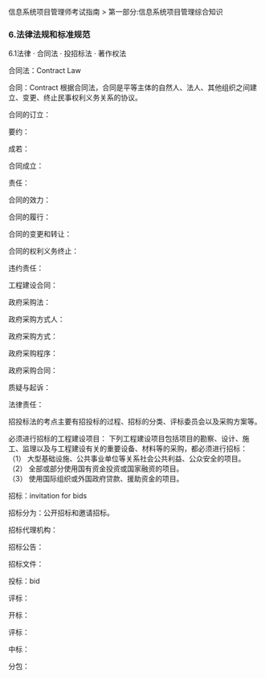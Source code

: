 信息系统项目管理师考试指南 > 第一部分:信息系统项目管理综合知识

### 6.法律法规和标准规范 
6.1法律 
· 合同法 
· 投招标法 
· 著作权法 


合同法：Contract Law

合同：Contract
根据合同法，合同是平等主体的自然人、法人、其他组织之间建立、变更、终止民事权利义务关系的协议。

合同的订立：

要约：

成若：

合同成立：

责任：


合同的效力：

合同的履行：

合同的变更和转让：

合同的权利义务终止：

违约责任：


工程建设合同：




政府采购法：

政府采购方式人：

政府采购方式：

政府采购程序：

政府采购合同：

质疑与起诉：

法律责任：




招投标法的考点主要有招投标的过程、招标的分类、评标委员会以及采购方案等。

必须进行招标的工程建设项目：
下列工程建设项目包括项目的勘察、设计、施工、监理以及与工程建设有关的重要设备、材料等的采购，都必须进行招标：
（1） 大型基础设施、公共事业单位等关系社会公共利益、公众安全的项目。  
（2） 全部或部分使用国有资金投资或国家融资的项目。  
（3） 使用国际组织或外国政府贷款、援助资金的项目。  

招标：invitation for bids

招标分为：公开招标和邀请招标。

招标代理机构：

招标公告：

招标文件：



投标：bid

评标：

开标：

评标：

中标：

分包：


